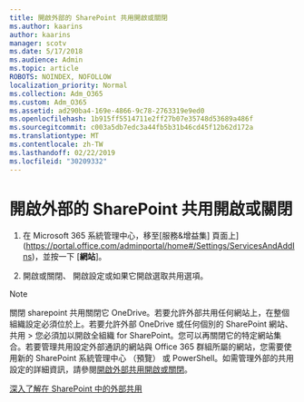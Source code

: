```yaml
---
title: 開啟外部的 SharePoint 共用開啟或關閉
ms.author: kaarins
author: kaarins
manager: scotv
ms.date: 5/17/2018
ms.audience: Admin
ms.topic: article
ROBOTS: NOINDEX, NOFOLLOW
localization_priority: Normal
ms.collection: Adm_O365
ms.custom: Adm_O365
ms.assetid: ad290ba4-169e-4866-9c78-2763319e9ed0
ms.openlocfilehash: 1b915ff5514711e2ff27b07e35748d53689a486f
ms.sourcegitcommit: c003a5db7edc3a44fb5b31b46cd45f12b62d172a
ms.translationtype: MT
ms.contentlocale: zh-TW
ms.lasthandoff: 02/22/2019
ms.locfileid: "30209332"
---
```

# <a name="turn-external-sharing-on-or-off-for-sharepoint"></a>開啟外部的 SharePoint 共用開啟或關閉

1. 在 Microsoft 365 系統管理中心，移至[服務&amp;增益集] 頁面上](https://portal.office.com/adminportal/home#/Settings/ServicesAndAddIns)，並按一下 [**網站**]。
    
2. 開啟或關閉、 開啟設定或如果它開啟選取共用選項。
    
> [!NOTE]
> 關閉 sharepoint 共用關閉它 OneDrive。若要允許外部共用任何網站上，在整個組織設定必須位於上。若要允許外部 OneDrive 或任何個別的 SharePoint 網站、 共用 > 您必須加以開啟全組織 for SharePoint。您可以再關閉它的特定網站集合。若要管理共用設定外部通訊的網站與 Office 365 群組所屬的網站，您需要使用新的 SharePoint 系統管理中心 （預覽） 或 PowerShell。如需管理外部的共用設定的詳細資訊，請參閱[開啟外部共用開啟或關閉](https://go.microsoft.com/fwlink/?linkid=866426)。 
  
[深入了解在 SharePoint 中的外部共用](https://go.microsoft.com/fwlink/?linkid=734908)
  

